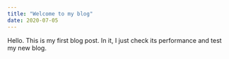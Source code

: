 ```yaml
---
title: "Welcome to my blog"
date: 2020-07-05
---
```


Hello. This is my first blog post. In it, I just check its performance and test my new blog.
